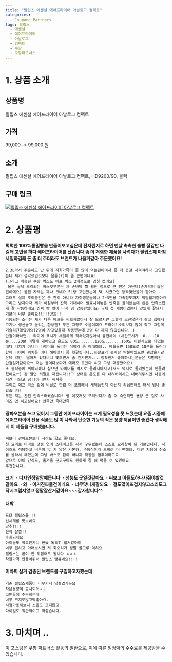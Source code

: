 ```yaml
---
title: "필립스 에센셜 에어프라이어 아날로그 컴팩트"
categories:
  - Coupang Partners
tags: 필립스
  - 에센셜
  - 에어프라이어
  - 아날로그
  - 컴팩트
  - 쿠팡
  - 쿠팡파트너스
---
```

# 1. 상품 소개
## 상품명
필립스 에센셜 에어프라이어 아날로그 컴팩트

## 가격
99,000 -> 99,000 원

## 소개
필립스 에센셜 에어프라이어 아날로그 컴팩트, HD9200/90, 블랙

## 구매 링크
[![필립스 에센셜 에어프라이어 아날로그 컴팩트](https://static.coupangcdn.com/image/affiliate/banner/a9af2261cbd5622f7d032879b29801e2@2x.jpg)](https://coupa.ng/bOXiIU)
# 2. 상품평

#### 퍽퍽한 100%통밀빵을 만들어보고싶은데 전자렌지로 하면 맨날 촉촉한 술빵 질감만 나길래 고민을 하다 에어프라이어를  샀습니다 좀 더 저렴한 제품을 사려다가 필립스께 마침 세일하길래 돈 좀 더 주더라도 브랜드가 나을거같아 주문했어요!
    2.3L라서 주문하고 난 뒤에 저희가족이 좀 많이 먹는편이여서 좀 더 큰걸 시켜야하나 고민했는데 제가 생각했던것보다 몸통(?)이 좀 큰편이네요!
    (그리고 배송된 쿠팡 박스도 에프 박스 2배정도로 엄청 컸어요)
     물론 실제 조리되는 바스켓부분은 제 손바닥 쫙 펼친 정도로 큰 편은 아닌데(손가락이 짧은 편이에요) 몸집 자체는 꽤나 크네요 5L랑 고민했는데 5L 시켰으면 등짝맞았을거 같아요..
    그래도 실제 조리공간은 큰 편이 아니라 자취생분들이나 2~3인용 가족정도까지 적당할거같아요
    그리고 받자마자 제가 아침부터 잔뜩 기대하며 발효시켜놓은 반죽을 돌려봤는데 완죤 만족스럽게 잘 작동하네요 진짜 빵 맛이 나서 넘 감동받았어요ㅠㅠ제 첫 제빵이였는데 맛있게 잘돼서 기분이 너무 좋아요!!!!!얏호!!
    가동되는 소리는 제가 다른 에프를 써보지않아서 잘 모르지만 그렇게 크진않은거 같고 집에서 고기나 생선굽고 돌리는 환풍팬? 무튼 그정도 소음이에요 드라이기소리보다 많이 작고 그렇게 거슬리진않았어요(2명이 자고있을때 작동했는데 2명 다 깨지 않았습니다..)
    단점이라하면.. 타이머 표시가 세밀하게 적혀있지않아서 불편해여 (시간표시가  0....10분....20분 이렇게 돼어있고 온도도 80도.......120도.......160도 이런식으로 돼있는데다 터치가 아니라 타이머를 돌리는 식이라 좀 애매해요.. 예를들면 150도로 18분를 돌린다 할때 타이머 위치를 어디 해야할지 좀 헷갈립니다..화살표가 숫자랑 딱붙어있으면 괜찮을거같은데 약간  떨어져 있다보니 맞추면서 좀 긴가민가....정확한거 좋아하시는분들은 치명적인 단점일거같아요ㅠ 저는 들여다보다가 에라모 르겠다 하고 그냥 대충했어요)
    또 동작중에 꺼야되겠다 싶으면 타이머를 억지로 돌리지마시고(저도 억지로 돌려봤는데 안돌려졌어요ㅠ) 걍 열면 저절로 꺼집니다!!그 상태로 온도를 다 내려버리시고 내버려두시면 나중에 시간 다되고 띵!!이러면서 꺼져용
    그리고 에프 박스 겉에 비닐로 한겹 더 포장돼서 새제품인지 아닌지 의심안해도 돼서 넘나 좋았습니다!
    무튼 저는 완전 만족스러웠습니다! 빵 이것저것 구워보다가 좀 더 숙련되면 용량 큰 걸로 사이즈 업 하고싶어요! 만족만 족대만족

#### 광파오븐을 쓰고 있어서 그동안 에어프라이어는 크게 필요성을 못 느꼈는데  요즘 시중에 에어프라이어 전용 식품도 많 이 나와서 단순한 기능의 작은 용량 제품이면 좋겠다 생각해서 이 제품을 구매했습니다.
    써보니 광파오븐보다 시간도 짧고 좋네요.
    첫 요리로 이마트 냉동 연어 스테이크를 사서 구워봤는데 스스로 요리왕이 된 기분입니다. 사이즈도 적당하고 버튼이 많 지 않은 기본형, 수동식이라 오히려 더 편해요. 다만 처음에 취소를 몰라서 헤맸는데 그냥 바스켓 잡아 빼니까 작동을 멈추더라고요.
    앞으로 아이 간식도, 올겨울 군고구마도 편하게 잘 해 먹을 수 있겠어요.
    추천합니다.

#### 크기 ㆍ디자인정말맘에듭니다 ㆍ성능도 굿일것같아요 ㆍ써보고 아들도하나사줘야할것같아요 ㆍ와 ㆍ이거진짜물건이네요 ㆍ너무맛나게잘되요 ㆍ겉도많이뜨겁지않고소리도그닥시끄럽지않고 정말잘산거같아요~~~감사합니다^^

#### 대박
    드뎌 필립스를 !!
    신세계를 맛보네요
    강추!!!!
    진작 살껄!!
    후회되네요
    아이들또 학교안가니 한몫 톡톡히 할거같아여
    너무 편하고 아래보시면 저 회오리가 정말 골고루 익혀요
    필립스는 굳이 안 뒤집어도 됩니다 ㅎㅎㅎ
    착한가격 만들어줘서 필립스 땡큐네요!!!!

#### 어차피 살거 검증된 브랜드를 구입하고자했는데
    기존 필립스제품이 너무커서 망설였거든요
    작은용량이 출시되어ㅅㅓ
    고민끝에 주문했는데
    너무 크지도않고딱좋아요.
    시험가동해보니 소음도 크지않고
    다이얼도 직관적이고 딱좋습니다.

# 3. 마치며 ..
이 포스팅은 쿠팡 파트너스 활동의 일환으로, 이에 따른 일정액의 수수료를 제공받을 수 있습니다.
